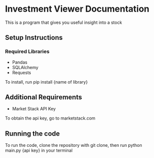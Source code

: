 # Investment Viewer Documentation
This is a program that gives you useful insight into a stock

## Setup Instructions
### Required Libraries
* Pandas
* SQLAlchemy
* Requests

To install, run pip install {name of library}

## Additional Requirements
* Market Stack API Key

To obtain the api key, go to marketstack.com

## Running the code
To run the code, clone the repository with git clone, then run python main.py {api key} in your terminal
